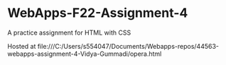 # WebApps-F22-Assignment-4
A practice assignment for HTML with CSS

Hosted at file:///C:/Users/s554047/Documents/Webapps-repos/44563-webapps-assignment-4-Vidya-Gummadi/opera.html
